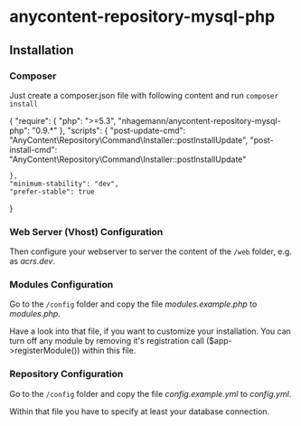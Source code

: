 anycontent-repository-mysql-php
===============================

## Installation

### Composer

Just create a composer.json file with following content and run `composer install`

  {
    "require": {
        "php": ">=5.3",
        "nhagemann/anycontent-repository-mysql-php": "0.9.*"
    },
    "scripts": {
        "post-update-cmd": "AnyContent\\Repository\\Command\\Installer::postInstallUpdate",
        "post-install-cmd": "AnyContent\\Repository\\Command\\Installer::postInstallUpdate"

    },
    "minimum-stability": "dev",
    "prefer-stable": true
  }
  
### Web Server (Vhost) Configuration

Then configure your webserver to server the content of the `/web` folder, e.g. as _acrs.dev_.


### Modules Configuration

Go to the `/config` folder and copy the file _modules.example.php_ to _modules.php_.

Have a look into that file, if you want to customize your installation. You can turn off any module by removing
it's registration call ($app->registerModule()) within this file.

### Repository Configuration

Go to the `/config` folder and copy the file _config.example.yml_ to _config.yml_.

Within that file you have to specify at least your database connection.
